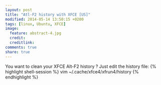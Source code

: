 ```yaml
---
layout: post
title: "Atl-F2 history with XFCE [US]"
modified: 2014-05-14 13:50:15 +0200
tags: [linux, Ubuntu, XFCE]
image:
  feature: abstract-4.jpg
  credit:
  creditlink:
comments: true
share: true
---
```


You want to clean your XFCE Alt-F2 history ?
Just edit the history file:
{% highlight shell-session %}
vim ~/.cache/xfce4/xfrun4/history
{% endhighlight %}
